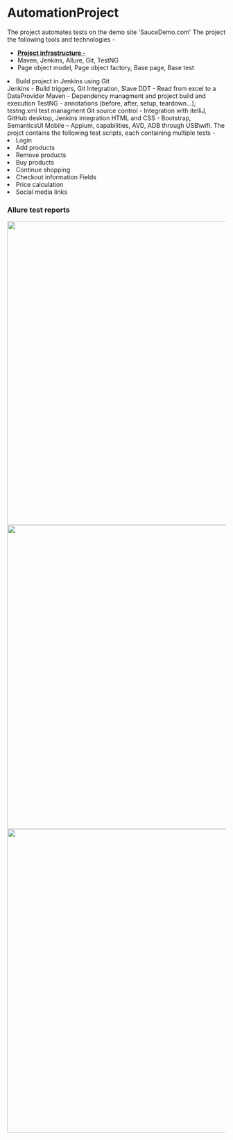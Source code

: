 # AutomationProject
The project automates tests on the demo site 'SauceDemo.com'
The project the following tools and technologies -
<ul>
	<li><u><b>Project infrastructure -</b></u>
		<li>Maven, Jenkins, Allure, Git, TestNG</li>
		<li>Page object model, Page object factory, Base page, Base test</li>
	</li>
</ul>
<li>Build project in Jenkins using Git</li>
Jenkins - Build triggers, Git Integration, Slave
DDT - Read from excel to a DataProvider
Maven - Dependency managment and project build and execution
TestNG - annotations (before, after, setup, teardown...), testng.xml test managment
Git source control - Integration with itelliJ, GitHub desktop, Jenkins integration
HTML and CSS - Bootstrap, SemanticsUI
Mobile – Appium, capabilities, AVD, ADB through USB\wifi.
The projct contains the following test scripts, each containing multiple tests -
<li>Login</li>
<li>Add products</li>
<li>Remove products</li>
<li>Buy products</li>
<li>Continue shopping</li>
<li>Checkout information Fields</li>
<li>Price calculation</li>
<li>Social media links</li>

<h3>Allure test reports</h3>
<img src="https://github.com/jonmiz12/AutomationProject/assets/58295061/7abd2cb3-6d03-479a-b36f-81d57030bf1e" width="700">
<img src="https://github.com/jonmiz12/AutomationProject/assets/58295061/455dde73-7766-401d-9984-a3eb408032e2" width="700">
<img src="https://github.com/jonmiz12/AutomationProject/assets/58295061/dbd733e2-7330-4843-afab-c18c9b766f02" width="700">

